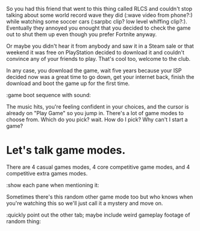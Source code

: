 So you had this friend that went to this thing called RLCS and couldn't stop talking about some world record wave they did (:wave video from phone?:) while watching some soccer cars (:sarpbc clip? low level whiffing clip?:). Eventually they annoyed you enought that you decided to check the game out to shut them up even though you prefer Fortnite anyway.

Or maybe you didn't hear it from anybody and saw it in a Steam sale or that weekend it was free on PlayStation decided to download it and couldn't convince any of your friends to play. That's cool too, welcome to the club.

In any case, you download the game, wait five years because your ISP decided now was a great time to go down, get your internet back, finish the download and boot the game up for the first time.

:game boot sequence with sound:

The music hits, you're feeling confident in your choices, and the cursor is already on "Play Game" so you jump in. There's a lot of game modes to choose from. Which do you pick? wait. How do I pick? Why can't I start a game?

# Let's talk game modes.

There are 4 casual games modes, 4 core competitive game modes, and 4 competitive extra games modes.

:show each pane when mentioning it:

Sometimes there's this random other game mode too but who knows when you're watching this so we'll just call it a mystery and move on.

:quickly point out the other tab; maybe include weird gameplay footage of random thing:


